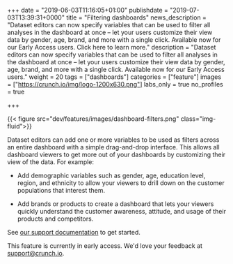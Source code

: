 +++
date = "2019-06-03T11:16:05+01:00"
publishdate = "2019-07-03T13:39:31+0000"
title = "Filtering dashboards"
news_description = "Dataset editors can now specify variables that can be used to filter all analyses in the dashboard at once – let your users customize their view data by gender, age, brand, and more with a single click. Available now for our Early Access users. Click here to learn more."
description = "Dataset editors can now specify variables that can be used to filter all analyses in the dashboard at once – let your users customize their view data by gender, age, brand, and more with a single click. Available now for our Early Access users."
weight = 20
tags = ["dashboards"]
categories = ["feature"]
images = ["https://crunch.io/img/logo-1200x630.png"]
labs_only = true
no_profiles = true

+++

{{< figure src="dev/features/images/dashboard-filters.png" class="img-fluid">}}

Dataset editors can add one or more variables to be used as filters across an entire dashboard with a simple drag-and-drop interface. This allows all dashboard viewers to get more out of your dashboards by customizing their view of the data. For example:

* Add demographic variables such as gender, age, education level, region, and ethnicity to allow your viewers to drill down on the customer populations that interest them.

* Add brands or products to create a dashboard that lets your viewers quickly understand the customer awareness, attitude, and usage of their products and competitors.

See [our support documentation](http://support.crunch.io/articles/iMEzb6zT/How-to-apply-filters-to-a-dataset-dashboard) to get started.

This feature is currently in early access. We'd love your feedback at support@crunch.io.
